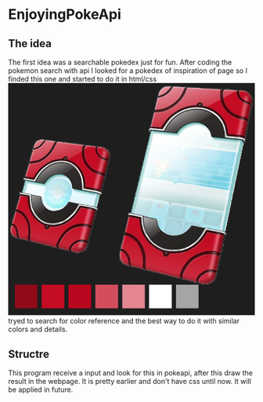 ﻿# EnjoyingPokeApi
## The idea
The first idea was a searchable pokedex just for fun.
After coding the pokemon search with api I looked for a pokedex of inspiration of page
so I finded this one and started to do it in html/css
![Pokedex reference](src/icons/figmaColor.png)
tryed to search for color reference and the best way to do it with similar colors and details.
## Structre
This program receive a input and look for this in pokeapi, after this draw the result in the webpage.
It is pretty earlier and don't have css until now. It will be applied in future.
